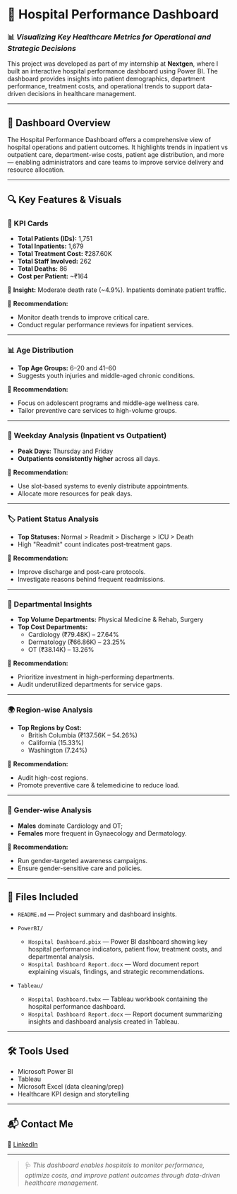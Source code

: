 # 🏥 Hospital Performance Dashboard  
### 📊 *Visualizing Key Healthcare Metrics for Operational and Strategic Decisions*

This project was developed as part of my internship at **Nextgen**, where I built an interactive hospital performance dashboard using Power BI. The dashboard provides insights into patient demographics, department performance, treatment costs, and operational trends to support data-driven decisions in healthcare management.

---

## 🚀 Dashboard Overview

The Hospital Performance Dashboard offers a comprehensive view of hospital operations and patient outcomes. It highlights trends in inpatient vs outpatient care, department-wise costs, patient age distribution, and more — enabling administrators and care teams to improve service delivery and resource allocation.

---

## 🔍 Key Features & Visuals

### 📌 KPI Cards
- **Total Patients (IDs):** 1,751  
- **Total Inpatients:** 1,679  
- **Total Treatment Cost:** ₹287.60K  
- **Total Staff Involved:** 262  
- **Total Deaths:** 86  
- **Cost per Patient:** ~₹164  

📌 **Insight:** Moderate death rate (~4.9%). Inpatients dominate patient traffic.

📌 **Recommendation:**  
- Monitor death trends to improve critical care.  
- Conduct regular performance reviews for inpatient services.

---

### 📊 Age Distribution
- **Top Age Groups:** 6–20 and 41–60  
- Suggests youth injuries and middle-aged chronic conditions.

📌 **Recommendation:**  
- Focus on adolescent programs and middle-age wellness care.  
- Tailor preventive care services to high-volume groups.

---

### 📅 Weekday Analysis (Inpatient vs Outpatient)
- **Peak Days:** Thursday and Friday  
- **Outpatients consistently higher** across all days.

📌 **Recommendation:**  
- Use slot-based systems to evenly distribute appointments.  
- Allocate more resources for peak days.

---

### 🏷️ Patient Status Analysis
- **Top Statuses:** Normal > Readmit > Discharge > ICU > Death  
- High "Readmit" count indicates post-treatment gaps.

📌 **Recommendation:**  
- Improve discharge and post-care protocols.  
- Investigate reasons behind frequent readmissions.

---

### 🏥 Departmental Insights
- **Top Volume Departments:** Physical Medicine & Rehab, Surgery  
- **Top Cost Departments:**  
  - Cardiology (₹79.48K) – 27.64%  
  - Dermatology (₹66.86K) – 23.25%  
  - OT (₹38.14K) – 13.26%

📌 **Recommendation:**  
- Prioritize investment in high-performing departments.  
- Audit underutilized departments for service gaps.

---

### 🌍 Region-wise Analysis
- **Top Regions by Cost:**  
  - British Columbia (₹137.56K – 54.26%)  
  - California (15.33%)  
  - Washington (7.24%)

📌 **Recommendation:**  
- Audit high-cost regions.  
- Promote preventive care & telemedicine to reduce load.

---

### 🚻 Gender-wise Analysis
- **Males** dominate Cardiology and OT;  
- **Females** more frequent in Gynaecology and Dermatology.

📌 **Recommendation:**  
- Run gender-targeted awareness campaigns.  
- Ensure gender-sensitive care and policies.

---
## 📂 Files Included

- `README.md` — Project summary and dashboard insights.

- `PowerBI/`
  - `Hospital Dashboard.pbix` — Power BI dashboard showing key hospital performance indicators, patient flow, treatment costs, and departmental analysis.
  - `Hospital Dashboard Report.docx` — Word document report explaining visuals, findings, and strategic recommendations.

- `Tableau/`
  - `Hospital Dashboard.twbx` — Tableau workbook containing the hospital performance dashboard.
  - `Hospital Dashboard Report.docx` — Report document summarizing insights and dashboard analysis created in Tableau.


---

## 🛠 Tools Used

- Microsoft Power BI
- Tableau 
- Microsoft Excel (data cleaning/prep)  
- Healthcare KPI design and storytelling

---

## 📬 Contact Me

🔗 [LinkedIn](www.linkedin.com/in/meenakshy-sabu-741226321)  

---

> 🩺 *This dashboard enables hospitals to monitor performance, optimize costs, and improve patient outcomes through data-driven healthcare management.*

